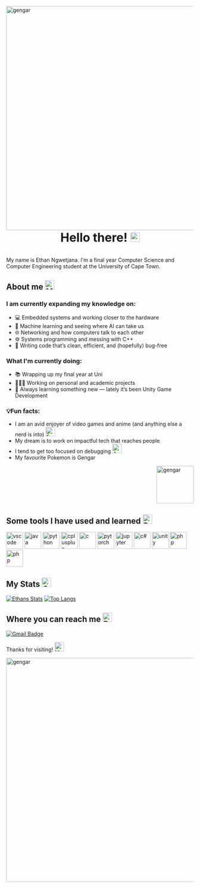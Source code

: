 
<img src="https://media1.tenor.com/m/_EYOsX_1CUkAAAAC/pixel-night.gif" alt="gengar" width="600" style="float: right; margin-left: 10px;">


<!-- [![SVG Banners](https://svg-banners.vercel.app/api?type=glitch&text1=Hello👾&width=800&height=200&)](https://github.com/Akshay090/svg-banners) -->

<p style="font-size: 32px; text-align: center; font-weight: bold;">Hello there! <img src="https://raw.githubusercontent.com/Tarikul-Islam-Anik/Animated-Fluent-Emojis/master/Emojis/Hand%20gestures/Waving%20Hand.png" alt="Waving Hand" width="25" height="25" /></p>

My name is Ethan Ngwetjana. I'm a final year Computer Science and Computer Engineering student at the University of Cape Town.

## About me <img src="https://raw.githubusercontent.com/Tarikul-Islam-Anik/Animated-Fluent-Emojis/master/Emojis/People%20with%20professions/Man%20Technologist%20Medium%20Skin%20Tone.png" alt="Man Technologist Medium Skin Tone" width="25" height="25" />
### I am currently expanding my knowledge on:
- 💻 Embedded systems and working closer to the hardware
- 🤖 Machine learning and seeing where AI can take us
- 🌐 Networking and how computers talk to each other
- ⚙️ Systems programming and messing with C++
- 👾 Writing code that’s clean, efficient, and (hopefully) bug-free


### What I'm currently doing:
- 📚 Wrapping up my final year at Uni
- 👨🏽‍💻 Working on personal and academic projects
- 🌱 Always learning something new — lately it’s been Unity Game Development

### 💡Fun facts:
- I am an avid enjoyer of video games and anime (and anything else a nerd is into) <img src="https://raw.githubusercontent.com/Tarikul-Islam-Anik/Animated-Fluent-Emojis/master/Emojis/Hand%20gestures/Eyes.png" alt="Eyes" width="25" height="25" />
- My dream is to work on impactful tech that reaches people
- I tend to get too focused on debugging <img src="https://raw.githubusercontent.com/Tarikul-Islam-Anik/Animated-Fluent-Emojis/master/Emojis/Smilies/Anxious%20Face%20with%20Sweat.png" alt="Anxious Face with Sweat" width="25" height="25" />
- My favourite Pokemon is Gengar
<img src="https://media.tenor.com/8t2IFWsLYDcAAAAi/gengar-amk.gif" alt="gengar" width="100" style="float: right; margin-left: 10px;">

<div style="clear: both;"></div>

## Some tools I have used and learned <img src="https://raw.githubusercontent.com/Tarikul-Islam-Anik/Animated-Fluent-Emojis/master/Emojis/Travel%20and%20places/Rocket.png" alt="Rocket" width="25" height="25" />
<p align="left">
<img src="https://cdn.jsdelivr.net/gh/devicons/devicon/icons/vscode/vscode-original.svg" alt="vscode" width="45" height="45"/>
<img src="https://cdn.jsdelivr.net/gh/devicons/devicon@latest/icons/java/java-original.svg" alt="java" width="45" height="45"/>
<img src="https://cdn.jsdelivr.net/gh/devicons/devicon@latest/icons/python/python-original.svg" alt="python" width="45" height="45"/>
<img src="https://cdn.jsdelivr.net/gh/devicons/devicon@latest/icons/cplusplus/cplusplus-original.svg" alt="cplusplus" width="45" height="45"/>
<img src="https://cdn.jsdelivr.net/gh/devicons/devicon@latest/icons/c/c-original.svg" alt="c" width="45" height="45"/>
<img src="https://cdn.jsdelivr.net/gh/devicons/devicon@latest/icons/pytorch/pytorch-original.svg" alt="pytorch" width="45" height="45"/>
<img src="https://cdn.jsdelivr.net/gh/devicons/devicon@latest/icons/jupyter/jupyter-original-wordmark.svg" alt="jupyter" width="45" height="45"/>
<img src="https://cdn.jsdelivr.net/gh/devicons/devicon@latest/icons/csharp/csharp-original.svg" alt="c#" width="45" height="45"/>
<img src="https://cdn.jsdelivr.net/gh/devicons/devicon@latest/icons/unity/unity-original.svg" alt="unity" width="45" height="45"/>
<img src="https://cdn.jsdelivr.net/gh/devicons/devicon@latest/icons/figma/figma-original.svg" alt="php" width="45" height="45"/>
<img src="https://cdn.jsdelivr.net/gh/devicons/devicon@latest/icons/git/git-original.svg" alt="php" width="45" height="45"/>
</p>

## My Stats <img src="https://raw.githubusercontent.com/Tarikul-Islam-Anik/Animated-Fluent-Emojis/master/Emojis/Objects/Chart%20Increasing.png" alt="Chart Increasing" width="25" height="25" />
[![Ethans Stats](https://github-readme-stats.vercel.app/api?username=EpicE88&theme=synthwave)](https://github.com/anuraghazra/github-readme-stats)
[![Top Langs](https://github-readme-stats.vercel.app/api/top-langs/?username=EpicE88&theme=synthwave)](https://github.com/anuraghazra/github-readme-stats)

## Where you can reach me <img src="https://raw.githubusercontent.com/Tarikul-Islam-Anik/Animated-Fluent-Emojis/master/Emojis/Hand%20gestures/Backhand%20Index%20Pointing%20Down%20Medium-Dark%20Skin%20Tone.png" alt="Backhand Index Pointing Down Medium-Dark Skin Tone" width="25" height="25" />
[![Gmail Badge](https://img.shields.io/badge/Gmail-c14438?style=flat-square&logo=Gmail&logoColor=white&link=mailto:ethanngwetjana@gmail.com)](mailto:ethanngwetjana@gmail.com)

Thanks for visiting! <img src="https://raw.githubusercontent.com/Tarikul-Islam-Anik/Animated-Fluent-Emojis/master/Emojis/Hand%20gestures/Victory%20Hand%20Medium%20Skin%20Tone.png" alt="Victory Hand Medium Skin Tone" width="25" height="25" />

<img src="https://media1.tenor.com/m/iz1jQ5voYjwAAAAd/10-%C4%91i%E1%BB%83m.gif" alt="gengar" width="600" style="float: right; margin-left: 10px;">
